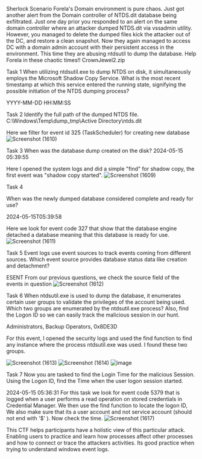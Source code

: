 Sherlock Scenario
Forela's Domain environment is pure chaos. Just got another alert from the Domain controller of NTDS.dit database being exfiltrated. Just one day prior you responded to an alert on the same domain controller where an attacker dumped NTDS.dit via vssadmin utility. However, you managed to delete the dumped files kick the attacker out of the DC, and restore a clean snapshot. Now they again managed to access DC with a domain admin account with their persistent access in the environment. This time they are abusing ntdsutil to dump the database. Help Forela in these chaotic times!!
CrownJewel2.zip


Task 1
When utilizing ntdsutil.exe to dump NTDS on disk, it simultaneously employs the Microsoft Shadow Copy Service. What is the most recent timestamp at which this service entered the running state, signifying the possible initiation of the NTDS dumping process?

YYYY-MM-DD HH:MM:SS

Task 2
Identify the full path of the dumped NTDS file.
C:\Windows\Temp\dump_tmp\Active Directory\ntds.dit

Here we filter for event id 325 (TaskScheduler) for creating new database
![Screenshot (1610)](https://github.com/user-attachments/assets/5dc1355d-0461-4d51-b6e7-0de49de948e8)

Task 3
When was the database dump created on the disk?
2024-05-15 05:39:55

Here I opened the system logs and did a simple "find" for shadow copy, the first event was "shadow copy started".
![Screenshot (1609)](https://github.com/user-attachments/assets/e1742524-5d45-47c1-91cc-8487c0c0e123)

Task 4

When was the newly dumped database considered complete and ready for use?

2024-05-15T05:39:58

Here we look for event code 327 that show that the database engine detached a database meaning that this database is ready for use.
![Screenshot (1611)](https://github.com/user-attachments/assets/cd166684-a8b4-4bc0-8e04-f8759341cb08)



Task 5
Event logs use event sources to track events coming from different sources. Which event source provides database status data like creation and detachment?

ESENT
From our previous questions, we check the source field of the events in question
![Screenshot (1612)](https://github.com/user-attachments/assets/59446f49-c466-4218-894c-f2a312d82059)


Task 6
When ntdsutil.exe is used to dump the database, it enumerates certain user groups to validate the privileges of the account being used. Which two groups are enumerated by the ntdsutil.exe process? Also, find the Logon ID so we can easily track the malicious session in our hunt.

Administrators, Backup Operators, 0x8DE3D

For this event, I opened the security logs and used the find function to find any instance where the process ntdsutil.exe was used. I found these two groups.

![Screenshot (1613)](https://github.com/user-attachments/assets/341d1c11-7156-4e32-90ba-7d946a3a210d)
![Screenshot (1614)](https://github.com/user-attachments/assets/fb4ab88d-c2fd-47fb-a262-777eb0f3eb02)
![image](https://github.com/user-attachments/assets/a0e622dc-8540-461a-b8c6-dc0455424ae3)


Task 7
Now you are tasked to find the Login Time for the malicious Session. Using the Logon ID, find the Time when the user logon session started.

2024-05-15 05:36:31
For this task we look for event code 5379 that is logged when a user performs a read operation on stored credentials in Credential Manager. We then use the find function to locate the logon ID, We also make sure that its a user account and not service account (should not end with '$' ). Now check the time.
![Screenshot (1617)](https://github.com/user-attachments/assets/de5df9fa-b7e6-415f-a8cb-bba0f2b69329)

This CTF helps participants have a holistic view of this particular attack. Enabling users to practice and learn how processes affect other processes and how to connect or trace the attackers activities. Its good practice when trying to understand windows event logs.
